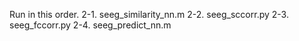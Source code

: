 Run in this order.
2-1. seeg_similarity_nn.m
2-2. seeg_sccorr.py
2-3. seeg_fccorr.py
2-4. seeg_predict_nn.m